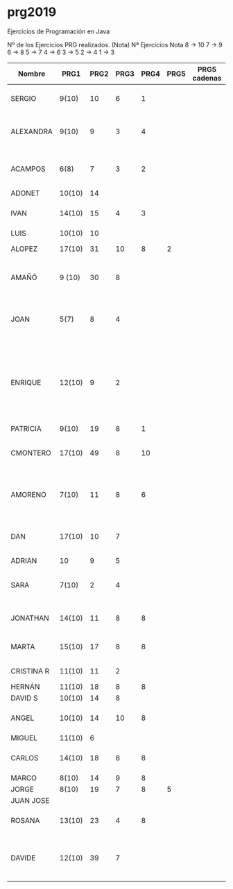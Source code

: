# prg2019
Ejercicios de Programación en Java

Nº de los Ejercicios PRG realizados. (Nota)
Nª Ejercicios	Nota
8 ->	10
7  ->	9
6	 ->	8
5	 ->	7
4	 ->	6
3	 ->	5
2	 ->	4
1	 ->	3

| Nombre    | PRG1 | PRG2 | PRG3 | PRG4 | PRG5 | PRG5 cadenas| PRG6 | PRG7 | PRG8 |Titulo Proyecto |
| ------    | ---- | ---- | ---- | ---- | ---- | ----------- | ---- | ---- | ---- |--------------- |
| SERGIO    | 9(10)|  10  |   6  |  1   |      |             |      |      |      |8. Taller mecánico Caragols|
| ALEXANDRA | 9(10)|  9   |   3  |  4    |      |             |      |      |      |11. Gestión integral de farmacias Dorar la píldora|
| ACAMPOS   | 6(8) |  7   |   3  |  2   |      |             |      |      |      |7.Restaurante panza llena corazon contento   |
| ADONET    |10(10)|  14  |      |      |      |             |      |      |      |      |
| IVAN      |14(10)|  15  |   4  |  3   |      |             |      |      |      |Informatización de un economato|
| LUIS      |10(10)|  10  |      |      |      |             |      |      |      |      |
| ALOPEZ    |17(10)|  31  |  10  |   8  |   2  |             |      |      |      |Estacion Autobuses|
| AMAÑÓ     |9 (10)|  30  |   8  |      |      |             |      |      |      |Proyecto personal: Reserva Negocio|
| JOAN      |  5(7)|   8  |   4  |      |      |             |      |      |      |Proyecto propio: reserva y ventas entradas evento. |
| ENRIQUE   |12(10)|   9  |   2  |      |      |             |      |      |      |Sistema de abastecimiento de la sección textil de la cadena de hipermercados César Augusto, le atendemos con gusto      |
| PATRICIA  | 9(10)|  19  |   8  |   1  |      |             |      |      |      |      |
| CMONTERO  |17(10)|  49  |   8  |  10  |      |             |      |      |      | MyVet. Proyecto propio sobre veterinaria  
| AMORENO   | 7(10)|  11  |   8  |   6  |      |             |      |      |      | 3. Sistema de reserva y venta de billetes Ferrocarriles Canfranc |
| DAN       |17(10)|  10  |   7  |      |      |             |      |      |      |Agencia de reservas de casas rurales Teruel existe|
| ADRIAN    |  10  |   9  |   5  |      |      |             |      |      |      |      |
| SARA      | 7(10)|  2   |   4  |      |      |             |      |      |      |Proyecto personal: Columbia Pictures.|
| JONATHAN  |14(10)|  11  |   8  |   8  |      |             |      |      |      |9. Sistema de matriculación IES La Dolores  |
| MARTA     |15(10)|  17  |   8  |   8  |      |             |      |      |      |Casa de la juventud Las Fuentes |
| CRISTINA R|11(10)|  11  |   2  |      |      |             |      |      |      |   14.Gestión casal fallero   |
| HERNÁN    |11(10)|  18  |   8  |   8  |      |             |      |      |      |      |
| DAVID S   |10(10)|  14  |   8  |      |      |             |      |      |      |      |
| ANGEL     |10(10)|  14  |  10  |   8   |      |             |      |      |      |Proyecto: Control de visitas|
| MIGUEL    |11(10)|  6   |      |      |      |             |      |      |      |      |
| CARLOS    |14(10)|  18  |   8  |  8  |      |             |      |      |      | Programa de Inventario de Productos  |
| MARCO     | 8(10)|  14  |   9  |  8   |      |             |      |      |      |      |
| JORGE     | 8(10)|  19  |   7  |  8   |  5   |             |      |      |      |      |Comunidad de propietarios del edificio Villahermosa
| JUAN JOSE |      |      |      |      |      |             |      |      |      |      |
| ROSANA    |13(10)|  23  |   4  |  8   |      |             |      |      |      |Proyecto propio: Fem marketing     |
| DAVIDE    |12(10)|  39  |   7  |      |      |             |      |      |      |Proyecto personal: Laboratorio de control de calidad      |

